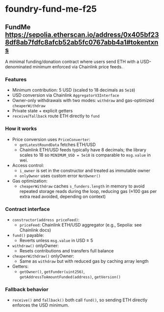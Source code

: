 # foundry-fund-me-f25



## FundMe https://sepolia.etherscan.io/address/0x405bf238df8ab7fdfc8afcb52ab5fc0767abb4a1#tokentxns


A minimal funding/donation contract where users send ETH with a USD-denominated minimum enforced via Chainlink price feeds.

### Features
- Minimum contribution: 5 USD (scaled to 18 decimals as `5e18`)
- USD conversion via Chainlink `AggregatorV3Interface`
- Owner-only withdrawals with two modes: `withdraw` and gas-optimized `cheaperWithdraw`
- Private state + explicit getters
- `receive`/`fallback` route ETH directly to `fund`

### How it works
- Price conversion uses `PriceConverter`:
  - `getLatestRoundData` fetches ETH/USD
  - Chainlink ETH/USD feeds typically have 8 decimals; the library scales to 18 so `MINIMUM_USD = 5e18` is comparable to `msg.value` in wei.
- Access control:
  - `i_owner` is set in the constructor and treated as immutable owner
  - `onlyOwner` uses custom error `NotOwner()`
- Gas optimization:
  - `cheaperWithdraw` caches `s_funders.length` in memory to avoid repeated storage reads during the loop, reducing gas (≈100 gas per extra read avoided, depending on context)

### Contract interface
- `constructor(address priceFeed)`:
  - `priceFeed`: Chainlink ETH/USD aggregator (e.g., Sepolia: see Chainlink docs)
- `fund()` payable:
  - Reverts unless `msg.value` in USD ≥ 5
- `withdraw()` onlyOwner:
  - Resets contributions and transfers full balance
- `cheaperWithdraw()` onlyOwner:
  - Same as `withdraw` but with reduced gas by caching array length
- Getters:
  - `getOwner()`, `getFunder(uint256)`, `getAddressToAmountFunded(address)`, `getVersion()`

### Fallback behavior
- `receive()` and `fallback()` both call `fund()`, so sending ETH directly enforces the USD minimum.

